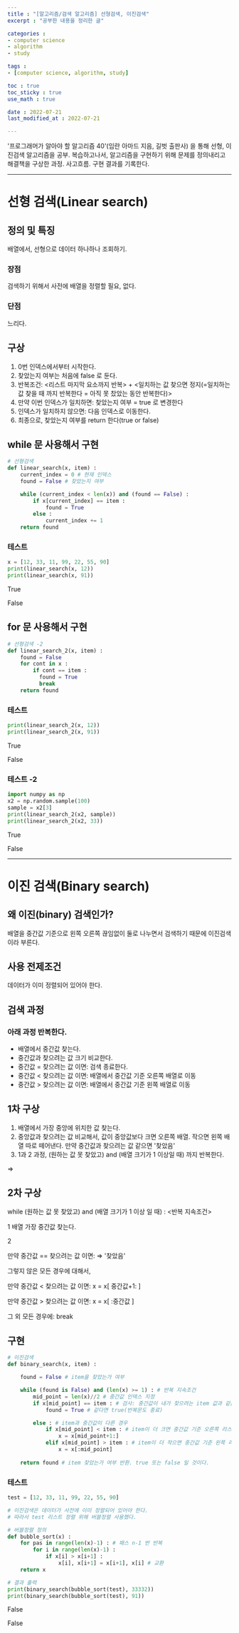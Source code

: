 ```yaml
---
title : "[알고리즘/검색 알고리즘] 선형검색, 이진검색"
excerpt : "공부한 내용을 정리한 글"

categories : 
- computer science
- algorithm
- study 

tags : 
- [computer science, algorithm, study]

toc : true 
toc_sticky : true 
use_math : true

date : 2022-07-21
last_modified_at : 2022-07-21

---
```


'프로그래머가 알아야 할 알고리즘 40'(임란 아마드 지음, 길벗 출판사) 을 통해 선형, 이진검색 알고리즘을 공부. 복습하고나서, 알고리즘을 구현하기 위해 문제를 정의내리고 해결책을 구상한 과정. 사고흐름. 구현 결과를 기록한다. 

---

# 선형 검색(Linear search)

## 정의 및 특징

배열에서, 선형으로 데이터 하나하나 조회하기.

### 장점 

검색하기 위해서 사전에 배열을 정렬할 필요, 없다. 

### 단점 

느리다. 

## 구상 

1. 0번 인덱스에서부터 시작한다. 
2. 찾았는지 여부는 처음에 false 로 둔다. 
3. 반복조건: \<리스트 마지막 요소까지 반복\> + \<일치하는 값 찾으면 정지(=일치하는 값 찾을 때 까지 반복한다 = 아직 못 찼았는 동안 반복한다)\>
4. 만약 이번 인덱스가 일치하면: 찾았는지 여부 = true 로 변경한다
5. 인덱스가 일치하지 않으면: 다음 인덱스로 이동한다. 
6. 최종으로, 찾았는지 여부를 return 한다(true or false)


## while 문 사용해서 구현 

```python 
# 선형검색 
def linear_search(x, item) : 
    current_index = 0 # 현재 인덱스 
    found = False # 찾았는지 여부 

    while (current_index < len(x)) and (found == False) : 
        if x[current_index] == item : 
            found = True 
        else : 
            current_index += 1 
    return found 
```

### 테스트 

```python 
x = [12, 33, 11, 99, 22, 55, 90]
print(linear_search(x, 12))
print(linear_search(x, 91))
```
True 

False 

## for 문 사용해서 구현 

```python 
# 선형검색 -2 
def linear_search_2(x, item) : 
    found = False
    for cont in x : 
        if cont == item : 
          found = True 
          break 
    return found   
```

### 테스트 

```python 
print(linear_search_2(x, 12))
print(linear_search_2(x, 91))
```
True 

False 

### 테스트 -2

```python 
import numpy as np 
x2 = np.random.sample(100)
sample = x2[3]
print(linear_search_2(x2, sample))
print(linear_search_2(x2, 33))
```

True 

False 

---

# 이진 검색(Binary search)

## 왜 이진(binary) 검색인가? 

배열을 중간값 기준으로 왼쪽 오른쪽 끊임없이 둘로 나누면서 검색하기 때문에 이진검색 이라 부른다. 

## 사용 전제조건

데이터가 이미 정렬되어 있어야 한다. 

## 검색 과정 

### 아래 과정 반복한다. 
- 배열에서 중간값 찾는다. 
- 중간값과 찾으려는 값 크기 비교한다. 
- 중간값 = 찾으려는 값 이면: 검색 종료한다. 
- 중간값 \< 찾으려는 값 이면: 배열에서 중간값 기준 오른쪽 배열로 이동
- 중간값 \> 찾으려는 값 이면: 배열에서 중간값 기준 왼쪽 배열로 이동 

## 1차 구상 

1. 배열에서 가장 중앙에 위치한 값 찾는다. 
2. 중앙값과 찾으려는 값 비교해서, 값이 중앙값보다 크면 오른쪽 배열. 작으면 왼쪽 배열 따로 떼어낸다. 만약 중간값과 찾으려는 값 같으면 '찾았음'
3. 1과 2 과정, (원하는 값 못 찾았고) and (배열 크기가 1 이상일 때) 까지 반복한다. 

$\Rightarrow$ 

## 2차 구상 

while (원하는 값 못 찾았고) and (배열 크기가 1 이상 일 때) : \<반복 지속조건\>

1 배열 가장 중간값 찾는다. 

2 

만약 중간값 == 찾으려는 값 이면: $\Rightarrow$ '찾았음'

그렇지 않은 모든 경우에 대해서,

만약 중간값 \< 찾으려는 값 이면: x = x[ 중간값+1: ]

만약 중간값 \> 찾으려는 값 이면: x = x[ :중간값 ]

그 외 모든 경우에: break 

## 구현 

```python 
# 이진검색 
def binary_search(x, item) : 

    found = False # item을 찾았는가 여부 

    while (found is False) and (len(x) >= 1) : # 반복 지속조건 
        mid_point = len(x)//2 # 중간값 인덱스 지정
        if x[mid_point] == item : # 검사: 중간값이 내가 찾으려는 item 값과 같은가?
            found = True # 같다면 true(반복문도 종료)

        else : # item과 중간값이 다른 경우
            if x[mid_point] < item : # item이 더 크면 중간값 기준 오른쪽 리스트로 이동
                x = x[mid_point+1:]
            elif x[mid_point] > item : # item이 더 작으면 중간값 기준 왼쪽 리스트로 이동
                x = x[:mid_point]
    
    return found # item 찾았는가 여부 반환. true 또는 false 일 것이다. 
```

### 테스트 

```python 
test = [12, 33, 11, 99, 22, 55, 90]

# 이진검색은 데이터가 사전에 이미 정렬되어 있어야 한다. 
# 따라서 test 리스트 정렬 위해 버블정렬 사용했다. 

# 버블정렬 정의
def bubble_sort(x) : 
    for pas in range(len(x)-1) : # 패스 n-1 번 반복 
        for i in range(len(x)-1) : 
            if x[i] > x[i+1] : 
                x[i], x[i+1] = x[i+1], x[i] # 교환 
    return x 

# 결과 출력 
print(binary_search(bubble_sort(test), 33332))
print(binary_search(bubble_sort(test), 91))
```

False

False












